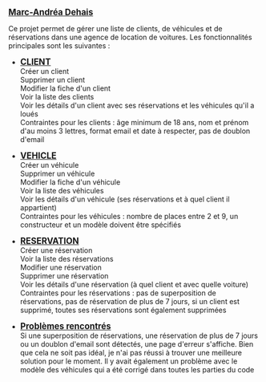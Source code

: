 **<span style="font-size:larger;text-decoration:underline;">Marc-Andréa Dehais</span>**  
  
Ce projet permet de gérer une liste de clients, de véhicules et de réservations dans une agence de location de voitures. Les fonctionnalités principales sont les suivantes :

+ **<span style="font-size:larger;text-decoration:underline;">CLIENT</span>**    
Créer un client  
Supprimer un client  
Modifier la fiche d'un client  
Voir la liste des clients  
Voir les détails d'un client avec ses réservations et les véhicules qu'il a loués  
Contraintes pour les clients : âge minimum de 18 ans, nom et prénom d'au moins 3 lettres, format email et date à respecter, pas de doublon d'email  
  
+ **<span style="font-size:larger;text-decoration:underline;">VEHICLE</span>**  
Créer un véhicule  
Supprimer un véhicule  
Modifier la fiche d'un véhicule  
Voir la liste des véhicules  
Voir les détails d'un véhicule (ses réservations et à quel client il appartient)  
Contraintes pour les véhicules : nombre de places entre 2 et 9, un constructeur et un modèle doivent être spécifiés  
  
+ **<span style="font-size:larger;text-decoration:underline;">RESERVATION</span>**  
Créer une réservation  
Voir la liste des réservations  
Modifier une réservation  
Supprimer une réservation  
Voir les détails d'une réservation (à quel client et avec quelle voiture)  
Contraintes pour les réservations : pas de superposition de réservations, pas de réservation de plus de 7 jours, si un client est supprimé, toutes ses réservations sont également supprimées  
  
+ **<span style="font-size:larger;text-decoration:underline;">Problèmes rencontrés</span>**  
Si une superposition de réservations, une réservation de plus de 7 jours ou un doublon d'email sont détectés, une page d'erreur s'affiche. Bien que cela ne soit pas idéal, je n'ai pas réussi à trouver une meilleure solution pour le moment. Il y avait également un problème avec le modèle des véhicules qui a été corrigé dans toutes les parties du code
